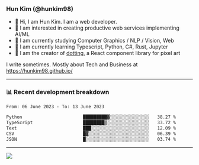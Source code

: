 ### Hun Kim (@hunkim98)

- 👋 Hi, I am Hun Kim. I am a web developer. 
- 🤔 I am interested in creating productive web services implementing AI/ML
- 🔭 I am currently studying Computer Graphics / NLP / Vision, Web 
- 🌱 I am currently learning Typescript, Python, C#, Rust, Jupyter
- 🎨 I am the creator of [dotting](hunkim98.github.io/dotting), a React component library for pixel art

I write sometimes. Mostly about Tech and Business at https://hunkim98.github.io/

---
### 📊 Recent development breakdown
<!--START_SECTION:waka-->

```txt
From: 06 June 2023 - To: 13 June 2023

Python                       █████████▓░░░░░░░░░░░░░░░   38.27 %
TypeScript                   ████████▒░░░░░░░░░░░░░░░░   33.72 %
Text                         ███░░░░░░░░░░░░░░░░░░░░░░   12.09 %
CSV                          █▓░░░░░░░░░░░░░░░░░░░░░░░   06.39 %
JSON                         █░░░░░░░░░░░░░░░░░░░░░░░░   03.74 %
```

<!--END_SECTION:waka-->
---

<!-- <div align='center'> -->
  <img align="center" src="https://github-readme-stats.vercel.app/api?username=hunkim98&theme=dark&show_icons=true"/>
<!-- </div> -->
<!--
**hunkim98/hunkim98** is a ✨ _special_ ✨ repository because its `README.md` (this file) appears on your GitHub profile.

Here are some ideas to get you started:

- 🔭 I’m currently working on ...
- 🌱 I’m currently learning ...
- 👯 I’m looking to collaborate on ...
- 🤔 I’m looking for help with ...
- 💬 Ask me about ...
- 📫 How to reach me: ...
- 😄 Pronouns: ...
- ⚡ Fun fact: ...
-->
